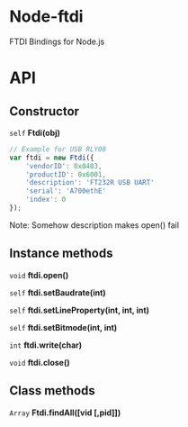 # Node-ftdi

FTDI Bindings for Node.js

# API

## Constructor

`self` **Ftdi(obj)**

``` js
// Example for USB RLY08
var ftdi = new Ftdi({
    'vendorID': 0x0403,
    'productID': 0x6001,
    'description': 'FT232R USB UART'
    'serial': 'A700ethE'
    'index': 0
});
```

Note: Somehow description makes open() fail

## Instance methods

`void` **ftdi.open()**

`self` **ftdi.setBaudrate(int)**

`self` **ftdi.setLineProperty(int, int, int)**

`self` **ftdi.setBitmode(int, int)**

`int` **ftdi.write(char)**

`void` **ftdi.close()**


## Class methods

`Array` **Ftdi.findAll([vid [,pid]])**